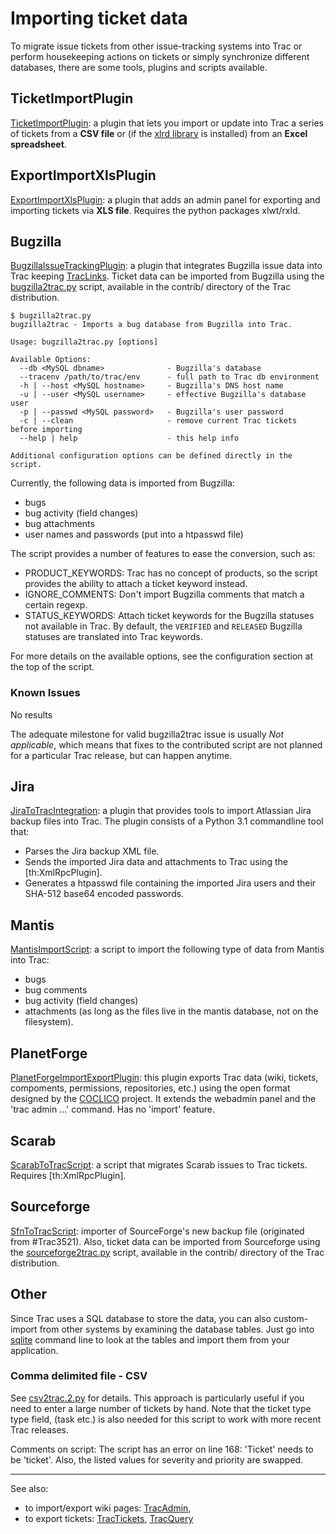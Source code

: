 # Importing ticket data


To migrate issue tickets from other issue-tracking systems into Trac or perform housekeeping actions on tickets or simply synchronize different databases, there are some tools, plugins and scripts available. 

## TicketImportPlugin

[ TicketImportPlugin](https://trac-hacks.org/wiki/TicketImportPlugin): a plugin that lets you import or update into Trac a series of tickets from a **CSV file** or (if the [ xlrd library](https://pypi.python.org/pypi/xlrd) is installed) from an **Excel spreadsheet**. 

## ExportImportXlsPlugin

[ ExportImportXlsPlugin](https://trac-hacks.org/wiki/ExportImportXlsPlugin): a plugin that adds an admin panel for exporting and importing tickets via **XLS file**. Requires the python packages xlwt/rxld.

## Bugzilla

[ BugzillaIssueTrackingPlugin](https://trac-hacks.org/wiki/BugzillaIssueTrackingPlugin): a plugin that integrates Bugzilla issue data into Trac keeping [TracLinks](trac-links). Ticket data can be imported from Bugzilla using the [ bugzilla2trac.py](http://trac.edgewall.org/intertrac/browser%3Atrunk/contrib/bugzilla2trac.py) script, available in the contrib/ directory of the Trac distribution.

```wiki
$ bugzilla2trac.py
bugzilla2trac - Imports a bug database from Bugzilla into Trac.

Usage: bugzilla2trac.py [options]

Available Options:
  --db <MySQL dbname>              - Bugzilla's database
  --tracenv /path/to/trac/env      - full path to Trac db environment
  -h | --host <MySQL hostname>     - Bugzilla's DNS host name
  -u | --user <MySQL username>     - effective Bugzilla's database user
  -p | --passwd <MySQL password>   - Bugzilla's user password
  -c | --clean                     - remove current Trac tickets before importing
  --help | help                    - this help info

Additional configuration options can be defined directly in the script.
```


Currently, the following data is imported from Bugzilla:

- bugs
- bug activity (field changes)
- bug attachments
- user names and passwords (put into a htpasswd file)


The script provides a number of features to ease the conversion, such as:

- PRODUCT_KEYWORDS: Trac has no concept of products, so the script provides the ability to attach a ticket keyword instead.
- IGNORE_COMMENTS: Don't import Bugzilla comments that match a certain regexp.
- STATUS_KEYWORDS: Attach ticket keywords for the Bugzilla statuses not available in Trac. By default, the `VERIFIED` and `RELEASED` Bugzilla statuses are translated into Trac keywords.


For more details on the available options, see the configuration section at the top of the script.

### Known Issues

No results


The adequate milestone for valid bugzilla2trac issue is usually *Not applicable*, which means that fixes to the contributed script are not planned for a particular Trac release, but can happen anytime.

## Jira

[ JiraToTracIntegration](https://trac-hacks.org/wiki/JiraToTracIntegration): a plugin that provides tools to import Atlassian Jira backup files into Trac. The plugin consists of a Python 3.1 commandline tool that:

- Parses the Jira backup XML file.
- Sends the imported Jira data and attachments to Trac using the \[th:XmlRpcPlugin\].
- Generates a htpasswd file containing the imported Jira users and their SHA-512 base64 encoded passwords.

## Mantis

[ MantisImportScript](https://trac-hacks.org/wiki/MantisImportScript): a script to import the following type of data from Mantis into Trac:

- bugs
- bug comments
- bug activity (field changes)
- attachments (as long as the files live in the mantis database, not on the filesystem).

## PlanetForge

[ PlanetForgeImportExportPlugin](https://trac-hacks.org/wiki/PlanetForgeImportExportPlugin): this plugin exports Trac data (wiki, tickets, compoments, permissions, repositories, etc.) using the open format designed by the [ COCLICO](https://gforge.inria.fr/projects/coclico/) project. It extends the webadmin panel and the 'trac admin ...' command. Has no 'import' feature. 

## Scarab

[ ScarabToTracScript](https://trac-hacks.org/wiki/ScarabToTracScript): a script that migrates Scarab issues to Trac tickets. Requires \[th:XmlRpcPlugin\].

## Sourceforge

[ SfnToTracScript](https://trac-hacks.org/wiki/SfnToTracScript): importer of SourceForge's new backup file (originated from \#Trac3521).
Also, ticket data can be imported from Sourceforge using the [ sourceforge2trac.py](http://trac.edgewall.org/intertrac/browser%3Atrunk/contrib/sourceforge2trac.py) script, available in the contrib/ directory of the Trac distribution.

## Other


Since Trac uses a SQL database to store the data, you can also custom-import from other systems by examining the database tables. Just go into [ sqlite](http://www.sqlite.org/sqlite.html) command line to look at the tables and import them from your application.

### Comma delimited file - CSV


See [ csv2trac.2.py](http://trac.edgewall.org/intertrac/attachment%3Acsv2trac.2.py%3Awiki%3ATracSynchronize) for details. This approach is particularly useful if you need to enter a large number of tickets by hand. Note that the ticket type type field, (task etc.) is also needed for this script to work with more recent Trac releases.


Comments on script: The script has an error on line 168: 'Ticket' needs to be 'ticket'. Also, the listed values for severity and priority are swapped. 

---


See also: 

- to import/export wiki pages: [TracAdmin](trac-admin), 
- to export tickets: [TracTickets](trac-tickets), [TracQuery](trac-query)